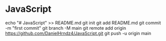# JavaScript
echo "# JavaScript" >> README.md
git init
git add README.md
git commit -m "first commit"
git branch -M main
git remote add origin https://github.com/DanielHrndz4/JavaScript.git
git push -u origin main
